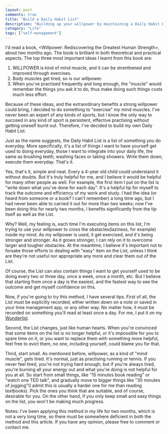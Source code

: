 ```yaml
---
layout: post
comments: true
title: "Build a Daily Habit List"
description: "Building up your willpower by maintaining a Daily Habit List for yourself"
category: "Life"
tags: ["self-management"]
---
```


I'd read a book, &lt;Willpower: Rediscovering the Greatest Human Strength&gt;, about two months ago. The book is brilliant in both theoretical and practical aspects. The top three most important ideas I learnt from this book are:  

1. WILLPOWER is kind of mind muscle, and it can be strenthened and improved through exercises. 
2. Body muscles get tired, so is our willpower. 
3. When you've practised frequently and long enough, the "muscle" would remember the things you ask it to do, thus make doing such things costs much less effort.   

Because of these ideas, and the extraordinary benefits a strong willpower could bring, I decided to do something to "exercise" my mind muscles. I've never been an expert of any kinds of sports, but I know the only way to succeed in any kind of sport is persistent, effective practising without getting oneself burnt out. Therefore, I've decided to build my own Daily Habit List.

Just as the name suggests, the Daily Habit List is a list of something you do everyday. More specifically, it's a list of things I want to have yourself get used to doing everyday, those I want to integrate into your daily life, the same as brushing teeth, washing faces or taking showers. Write them down, execute them everyday. That's it. 

Yes, that's it, simple and neat. Every a 4-year old child could understand it without doubts. But it's truly helpful for me, and I believe it would be helpful for many other people as well. For example, the first item I put on the list is "write down what you've done for each day". It's a helpful tip for myself to track the outcome and efficiency of my work and study. I had the idea (or heard from someone or a book? I can't remember) a long time ago, but I had never been able to carried it out for more than two weeks; now I've been doing this for nearly two months, I benefits significantly from the tip itself as well as the List. 

Why? Well, my feeling is, each time I'm executing items on this list, I'm trying to use your willpower to cross the obstacles(laziness, for example) inside my mind. As my willpower is used, it get exercised, and it's being stronger and stronger. As it grows stronger, I can rely on it to overcome larger and tougher obstacles. At the meantime, I believe it's important not to forsake those efforts to dealing with "easy" item on the List, unless I think are they're not useful nor appropriate any more and clear them out of the List.

Of course, the List can also contain things I want to get yourself used to be doing every two or three day, once a week, once a month, etc. But I believe that starting from once a day is the easiest, and the fastest way to see the outcome and get myself confidence on this.

Now, if you're going to try this method, I have several tips. First of all, the List must be explicitly recorded, either written down on a note or saved in your time management app, or any other way. No matter how, it must be recorded on something you'll read at least once a day. For me, I put it on my [Wunderlist](https://www.wunderlist.com/). 

Second, the List changes, just like human hearts. When you're convinced that some items on the list is no longer helpful, or it's impossible for you to spare time on it, or you want to replace them with something more helpful, feel free to evict them, no one, including yourself, could blame you for that. 

Third, start small. As mentioned before, willpower, as a kind of "mind muscle", gets tired. It's normal, just as practising running or tennis. If you never feel tired, you're not trying hard enough; but if you're always tired, you're burning all your energy out and what you're doing is not helpful for you at all. So start from small things, like "15 minutes book reading" or "watch one TED talk", and gradually move to bigger things like "30 minutes of jogging"(I admit this is usually a harder one for me than reading textbooks). Pick the ones you think that are suitable, and of course, desirable for you. On the other hand, if you only keep small and easy things on the list, you won't be making much progress. 

Notes: I've been applying this method in my life for two months, which is not a very long time, so there must be somewhere deficient in both the method and this article. If you have any opinion, please free to comment or contact me. 
